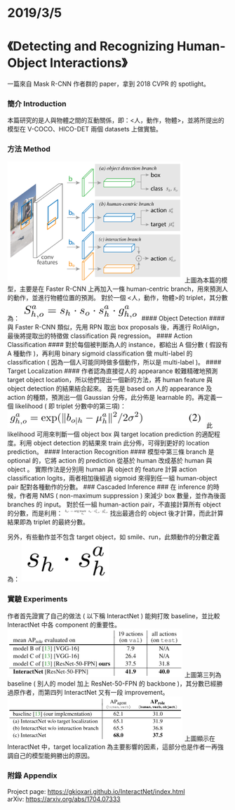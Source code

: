 # **2019/3/5**

# 《Detecting and Recognizing Human-Object Interactions》 #
一篇來自 Mask R-CNN 作者群的 paper，拿到 2018 CVPR 的 spotlight。

### 簡介 Introduction ###
本篇研究的是人與物體之間的互動關係，即：<人，動作，物體>，並將所提出的模型在 V-COCO、HICO-DET 兩個 datasets 上做實驗。

### 方法 Method ###
<img src="./image/5-1.png" width="400" />
上圖為本篇的模型，主要是在 Faster R-CNN 上再加入一條 human-centric branch，用來預測人的動作，並進行物體位置的預測。
對於一個 <人，動作，物體>的 triplet，其分數為：  
<img src="./image/5-2.png" width="270" />
#### Object Detection ####
與 Faster R-CNN 類似，先用 RPN 取出 box proposals 後，再進行 RoIAlign，最後將提取出的特徵做 classification 與 regression。
#### Action Classification ####
對於每個被判斷為人的 instance，都給出 A 個分數 ( 假設有 A 種動作 )，再利用 binary sigmoid classification 做 multi-label 的 classification ( 因為一個人可能同時做多個動作，所以是 multi-label )。
#### Target Localization ####
作者認為直接從人的 appearance 較難精確地預測 target object location，所以他們提出一個新的方法，將 human feature 與 object detection 的結果結合起來。
首先是 based on 人的 appearance 及 action 的種類，預測出一個 Gaussian 分佈，此分佈是 learnable 的。再定義一個 likelihood ( 即 triplet 分數中的第三項)：  
<img src="./image/5-3.png" width="450" />
此 likelihood 可用來判斷一個 object box 與 target location prediction 的適配程度。利用 object detection 的結果來 train 此分佈，可得到更好的 location prediction。
#### Interaction Recognition ####
模型中第三條 branch 是 optional 的，它將 action 的 prediction 從基於 human 改成基於 human 與 object 。
實際作法是分別用 human 與 object 的 feature 計算 action classification logits，兩者相加後經過 sigmoid 來得到任一組 human-object pair 配對各種動作的分數。
### Cascaded Inference ###
在 inference 的時候，作者用 NMS ( non-maximum suppression ) 來減少 box 數量，並作為後面 branches 的 input。
對於任一組 human-action pair，不直接計算所有 object 的分數，而是利用：  
<img src="./image/5-4.png" width="100" />
找出最適合的 object 後才計算，而此計算結果即為 triplet 的最終分數。

另外，有些動作並不包含 target object，如 smile、run，此類動作的分數定義為：
<img src="./image/5-5.png" width="200" />
### 實驗 Experiments ###
作者首先證實了自己的做法 ( 以下稱 InteractNet ) 能夠打敗 baseline，並比較 InteractNet 中各 component 的重要性。  
<img src="./image/5-6.png" width="400" />
上圖第三列為 baseline ( 別人的 model 加上 ResNet-50-FPN 的 backbone )，其分數已經勝過原作者，而第四列 InteractNet 又有一段 improvement。  
<img src="./image/5-7.png" width="400" />
上圖顯示在 InteractNet 中，target localization 為主要影響的因素，這部分也是作者一再強調自己的模型能夠勝出的原因。

### 附錄 Appendix ###
Project page: https://gkioxari.github.io/InteractNet/index.html  
arXiv: https://arxiv.org/abs/1704.07333

